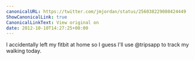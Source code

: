 ```yaml
---
canonicalURL: https://twitter.com/jmjordan/status/256038229080424449
ShowCanonicalLink: true
CanonicalLinkText: View original on
date: 2012-10-10T14:27:25+00:00
---
```

I accidentally left my fitbit at home so I guess I'll use @tripsapp to track my walking today.